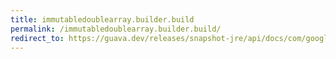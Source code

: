 ```yaml
---
title: immutabledoublearray.builder.build
permalink: /immutabledoublearray.builder.build/
redirect_to: https://guava.dev/releases/snapshot-jre/api/docs/com/google/common/primitives/ImmutableDoubleArray.Builder.html#build--
---
```

